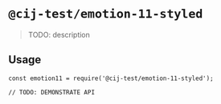 # `@cij-test/emotion-11-styled`

> TODO: description

## Usage

```
const emotion11 = require('@cij-test/emotion-11-styled');

// TODO: DEMONSTRATE API
```
